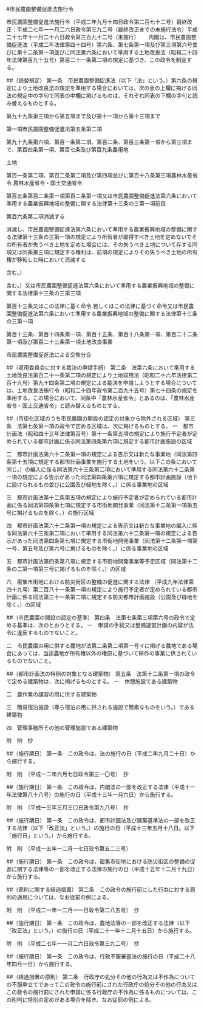#市民農園整備促進法施行令


市民農園整備促進法施行令（平成二年九月十四日政令第二百七十二号）最終改正：平成二七年一一月二六日政令第三九二号（最終改正までの未施行法令）平成二十七年十一月二十六日政令第三百九十二号（未施行）　
　内閣は、市民農園整備促進法（平成二年法律第四十四号）第六条、第七条第一項及び第三項第六号並びに第十二条第一項並びに同法第六条において準用する土地改良法（昭和二十四年法律第百九十五号）第百二十一条第二項の規定に基づき、この政令を制定する。

##（読替規定）
第一条　市民農園整備促進法（以下「法」という。）第六条の規定により土地改良法の規定を準用する場合においては、次の表の上欄に掲げる同法の規定中の字句で同表の中欄に掲げるものは、それぞれ同表の下欄の字句と読み替えるものとする。


第九十九条第三項から第五項まで及び第十一項から第十三項まで

第一項市民農園整備促進法第五条第二項

第九十九条第六項、第百一条第二項、第百二条、第百三条第一項から第三項まで、第百四条第一項、第百七条及び第百九条農用地

土地




第百一条第二項、第百二条第二項及び第四項並びに第百十八条第三項農林水産省令
農林水産省令・国土交通省令



第百五条第百二条第一項第百二条第一項又は市民農園整備促進法第六条において準用する農業振興地域の整備に関する法律第十三条の三第一項前段




第百六条第二項消滅する

消滅し、市民農園整備促進法第六条において準用する農業振興地域の整備に関する法律第十三条の三第一項の規定により所有者が取得すべき土地を定めないでその所有者が失うべき土地を定めた場合には、その失うべき土地について存する同項又は同条第三項に規定する権利は、前項の規定によりその失うべき土地の所有権が移転した時において消滅する




含む。）

含む。）又は市民農園整備促進法第六条において準用する農業振興地域の整備に関する法律第十三条の三第三項

第百十三条又はこの法律に基く命令
若しくはこの法律に基づく命令又は市民農園整備促進法第六条において準用する農業振興地域の整備に関する法律第十三条の三第一項

第百十三条、第百十四条第一項、第百十五条、第百十八条第一項、第百二十二条第一項及び第百二十三条第一項土地改良事業

市民農園整備促進法による交換分合







##（収用委員会に対する裁決の申請手続）
第二条　法第六条において準用する土地改良法第百二十一条第二項の規定により土地収用法（昭和二十六年法律第二百十九号）第九十四条第二項の規定による裁決を申請しようとする場合については、土地改良法施行令（昭和二十四年政令第二百九十五号）第七十四条の規定を準用する。この場合において、同条中「農林水産省令」とあるのは、「農林水産省令・国土交通省令」と読み替えるものとする。



##（市街化区域のうち市民農園の開設の認定の対象から除外される区域）
第三条　法第七条第一項の政令で定める区域は、次に掲げるものとする。
一　都市計画法（昭和四十三年法律第百号）第十一条第五項の規定により施行予定者が定められている都市計画に係る同法第四条第六項に規定する都市計画施設の区域

二　都市計画法第六十二条第一項の規定による告示又は新たな事業地（同法第四条第十五項に規定する都市計画事業を施行する土地をいう。以下この条において同じ。）の編入に係る同法第六十三条第二項において準用する同法第六十二条第一項の規定による告示があった同法第四条第六項に規定する都市計画施設（地下に設けられるもの並びに公園及び緑地を除く。）に係る事業地の区域

三　都市計画法第十二条第五項の規定により施行予定者が定められている都市計画に係る同法第四条第七項に規定する市街地開発事業（同法第十二条第一項第五号に掲げるものを除く。）の施行区域

四　都市計画法第六十二条第一項の規定による告示又は新たな事業地の編入に係る同法第六十三条第二項において準用する同法第六十二条第一項の規定による告示があった同法第四条第七項に規定する市街地開発事業（同法第十二条第一項第一号、第五号及び第六号に掲げるものを除く。）に係る事業地の区域

五　都市計画法第四条第八項に規定する市街地開発事業等予定区域（同法第十二条の二第一項第三号に掲げるものを除く。）の区域

六　密集市街地における防災街区の整備の促進に関する法律
（平成九年法律第四十九号）第二百八十一条第一項の規定により施行予定者が定められている都市計画に係る同法第三十一条第二項に規定する防災都市計画施設（公園及び緑地を除く。）の区域




##（市民農園の開設の認定の基準）
第四条　法第七条第三項第六号の政令で定める基準は、次のとおりとする。
一　申請の手続又は整備運営計画の内容が法令に違反するものでないこと。

二　市民農園の用に供する農地が法第二条第二項第一号イに掲げる農地である場合にあっては、当該農地が所有権以外の権原に基づいて耕作の事業に供されているものでないこと。




##（都市計画法の特例の対象となる建築物）
第五条　法第十二条第一項の政令で定める建築物は、次に掲げるものとする。
一　休憩施設である建築物

二　農作業の講習の用に供する建築物

三　簡易宿泊施設（専ら宿泊の用に供される施設で簡素なものをいう。）である建築物

四　管理事務所その他の管理施設である建築物





附　則　抄


##（施行期日）
第一条　この政令は、法の施行の日（平成二年九月二十日）から施行する。


附　則　（平成一二年六月七日政令第三一〇号）　抄


##（施行期日）
第一条　この政令は、内閣法の一部を改正する法律（平成十一年法律第八十八号）の施行の日（平成十三年一月六日）から施行する。


附　則　（平成一三年三月三〇日政令第九八号）　抄


##（施行期日）
第一条　この政令は、都市計画法及び建築基準法の一部を改正する法律（以下「改正法」という。）の施行の日（平成十三年五月十八日。以下「施行日」という。）から施行する。


附　則　（平成一五年一二月一七日政令第五二三号）


##（施行期日）
第一条　この政令は、密集市街地における防災街区の整備の促進に関する法律等の一部を改正する法律の施行の日（平成十五年十二月十九日）から施行する。



##（罰則に関する経過措置）
第二条　この政令の施行前にした行為に対する罰則の適用については、なお従前の例による。


附　則　（平成二一年一二月一一日政令第二八五号）　抄


##（施行期日）
第一条　この政令は、農地法等の一部を改正する法律（以下「改正法」という。）の施行の日（平成二十一年十二月十五日）から施行する。


附　則　（平成二七年一一月二六日政令第三九二号）　抄


##（施行期日）
第一条　この政令は、行政不服審査法の施行の日（平成二十八年四月一日）から施行する。



##（経過措置の原則）
第二条　行政庁の処分その他の行為又は不作為についての不服申立てであってこの政令の施行前にされた行政庁の処分その他の行為又はこの政令の施行前にされた申請に係る行政庁の不作為に係るものについては、この附則に特別の定めがある場合を除き、なお従前の例による。






